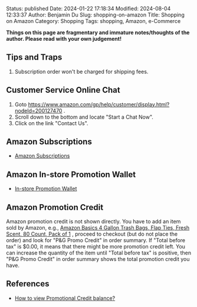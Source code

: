 Status: published
Date: 2024-01-22 17:18:34
Modified: 2024-08-04 12:33:37
Author: Benjamin Du
Slug: shopping-on-amazon
Title: Shopping on Amazon
Category: Shopping
Tags: shopping, Amazon, e-Commerce

**Things on this page are fragmentary and immature notes/thoughts of the author. Please read with your own judgement!**

## Tips and Traps

1. Subscription order won't be charged for shipping fees.

## Customer Service Online Chat 

1. Goto
    <https://www.amazon.com/gp/help/customer/display.html?nodeId=200127470>
    .
2. Scroll down to the bottom and locate "Start a Chat Now".
3. Click on the link "Contact Us".

## Amazon Subscriptions

- [Amazon Subscriptions](https://www.amazon.com/auto-deliveries?ref_=pe_29444320_544268820__em_sc_vs)

## Amazon In-store Promotion Wallet

- [In-store Promotion Wallet](https://www.amazon.com/promotions/brands/fresh)

## Amazon Promotion Credit

Amazon promotion credit is not shown directly.
You have to add an item sold by Amazon,
e.g.,
[Amazon Basics 4 Gallon Trash Bags, Flap Ties, Fresh Scent, 80 Count, Pack of 1](https://www.amazon.com/dp/B09NQGR39K?psc=1&ref=ppx_yo2ov_dt_b_product_details)
, 
proceed to checkout (but do not place the order)
and look for "P&G Promo Credit" in order summary.
If "Total before tax" is $0.00, 
it means that there might be more promotion credit left. 
You can increase the quantity of the item until "Total before tax" is positive,
then "P&G Promo Credit" in order summary shows the total promotion credit you have.

## References
- [How to view Promotional Credit balance?](https://www.reddit.com/r/amazonprime/comments/18p76pa/how_to_view_promotional_credit_balance/)
